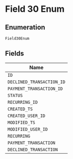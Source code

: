 
# Field 30 Enum

## Enumeration

`Field30Enum`

## Fields

| Name |
|  --- |
| `ID` |
| `DECLINED_TRANSACTION_ID` |
| `PAYMENT_TRANSACTION_ID` |
| `STATUS` |
| `RECURRING_ID` |
| `CREATED_TS` |
| `CREATED_USER_ID` |
| `MODIFIED_TS` |
| `MODIFIED_USER_ID` |
| `RECURRING` |
| `PAYMENT_TRANSACTION` |
| `DECLINED_TRANSACTION` |

